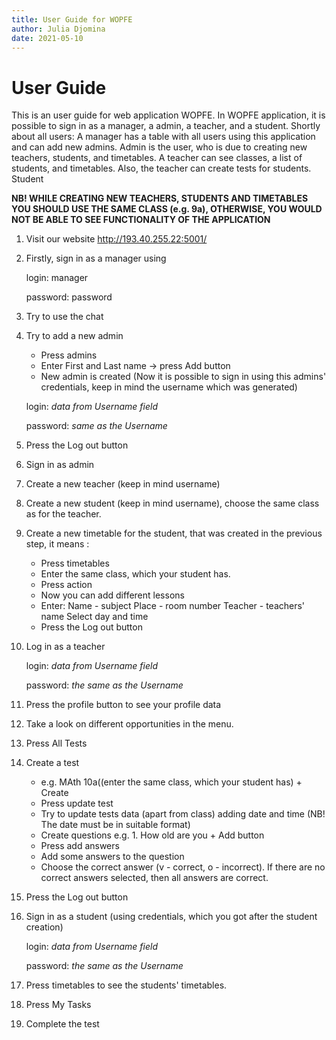 ```yaml
---
title: User Guide for WOPFE
author: Julia Djomina
date: 2021-05-10
---
```


# User Guide

This is an user guide for web application WOPFE. In WOPFE application, it is possible to sign in as a manager, 
a admin, a teacher, and a student.
Shortly about all users:
A manager has a table with all users using this application and can add new admins. 
Admin is the user, who is due to creating new teachers, students, and timetables. 
A teacher can see classes, a list of students, and timetables. Also, the teacher can create tests for students.
Student  

**NB! WHILE CREATING NEW TEACHERS, STUDENTS AND TIMETABLES YOU SHOULD USE THE SAME CLASS (e.g. 9a), OTHERWISE, YOU WOULD NOT BE ABLE TO SEE FUNCTIONALITY OF THE APPLICATION**

1. Visit our website http://193.40.255.22:5001/
2. Firstly, sign in as a manager using 


    login: manager

    password: password


3. Try to use the chat
4. Try to add a new admin 
    - Press admins
    - Enter First and Last name -> press Add  button
    - New admin is created (Now it is possible to sign in using this admins' credentials, keep in mind the username which was generated)
    

    login: _data from Username field_

    password: _same as the Username_
    
5. Press the Log out button
6. Sign in as admin 
7. Create a new teacher (keep in mind username)
8. Create a new student (keep in mind username), choose the same class as for the teacher.
9. Create a new timetable for the student, that was created in the previous step, it means :
    - Press timetables
    - Enter the same class, which your student has. 
    - Press action
    - Now you can add different lessons
    - Enter:
        Name - subject
        Place - room number
        Teacher - teachers' name
        Select day and time
    - Press the Log out button
10. Log in as a teacher

    login: _data from Username field_

    password: _the same as the Username_

11. Press the profile button to see your profile data
12. Take a look on different opportunities in the menu. 
13. Press All Tests
14. Create a test 
    - e.g. MAth 10a((enter the same class, which your student has) + Create
    - Press update test
    - Try to update tests data (apart from class) adding date and time (NB! The date must be in suitable format)
    - Create questions 
        e.g. 1. How old are you + Add button
    - Press add answers
    - Add some answers to the question 
    - Choose the correct answer (v - correct, o - incorrect). If there are no correct answers selected, then all answers are correct.
15. Press the Log out button
16. Sign in as a student (using credentials, which you got after the student creation)

    login: _data from Username field_

    password: _the same as the Username_

17. Press timetables to see the students' timetables.
18. Press My Tasks
19. Complete the test



    




